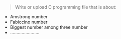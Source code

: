 > Write or upload C programming file  that is about:
* Amstrong number 
* Fabiccino number
* Biggest number among three number
* .......................
